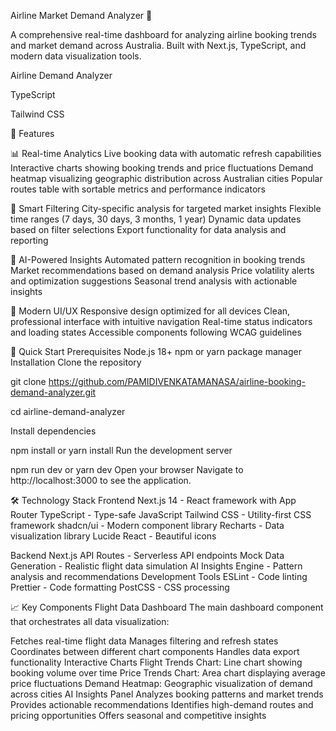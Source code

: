 Airline Market Demand Analyzer 🛫


A comprehensive real-time dashboard for analyzing airline booking trends and market demand across Australia. Built with Next.js, TypeScript, and modern data visualization tools.

Airline Demand Analyzer

TypeScript

Tailwind CSS

🌟 Features


📊 Real-time Analytics
Live booking data with automatic refresh capabilities
Interactive charts showing booking trends and price fluctuations
Demand heatmap visualizing geographic distribution across Australian cities
Popular routes table with sortable metrics and performance indicators


🎯 Smart Filtering
City-specific analysis for targeted market insights
Flexible time ranges (7 days, 30 days, 3 months, 1 year)
Dynamic data updates based on filter selections
Export functionality for data analysis and reporting


🤖 AI-Powered Insights
Automated pattern recognition in booking trends
Market recommendations based on demand analysis
Price volatility alerts and optimization suggestions
Seasonal trend analysis with actionable insights


📱 Modern UI/UX
Responsive design optimized for all devices
Clean, professional interface with intuitive navigation
Real-time status indicators and loading states
Accessible components following WCAG guidelines


🚀 Quick Start
Prerequisites
Node.js 18+
npm or yarn package manager
Installation
Clone the repository

git clone https://github.com/PAMIDIVENKATAMANASA/airline-booking-demand-analyzer.git


cd airline-demand-analyzer


Install dependencies

npm install
 or
yarn install
Run the development server

npm run dev
 or
yarn dev
Open your browser Navigate to http://localhost:3000 to see the application.

🛠️ Technology Stack
Frontend
Next.js 14 - React framework with App Router
TypeScript - Type-safe JavaScript
Tailwind CSS - Utility-first CSS framework
shadcn/ui - Modern component library
Recharts - Data visualization library
Lucide React - Beautiful icons


Backend
Next.js API Routes - Serverless API endpoints
Mock Data Generation - Realistic flight data simulation
AI Insights Engine - Pattern analysis and recommendations
Development Tools
ESLint - Code linting
Prettier - Code formatting
PostCSS - CSS processing


📈 Key Components
Flight Data Dashboard
The main dashboard component that orchestrates all data visualization:

Fetches real-time flight data
Manages filtering and refresh states
Coordinates between different chart components
Handles data export functionality
Interactive Charts
Flight Trends Chart: Line chart showing booking volume over time
Price Trends Chart: Area chart displaying average price fluctuations
Demand Heatmap: Geographic visualization of demand across cities
AI Insights Panel
Analyzes booking patterns and market trends
Provides actionable recommendations
Identifies high-demand routes and pricing opportunities
Offers seasonal and competitive insights


